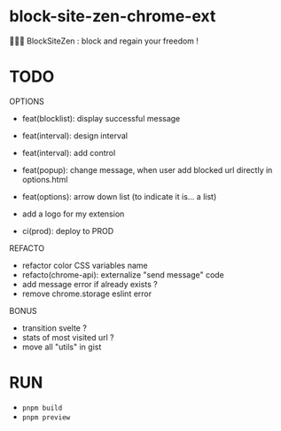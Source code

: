 # block-site-zen-chrome-ext

🧘🏻‍♂️ BlockSiteZen : block and regain your freedom !

# TODO

OPTIONS

- feat(blocklist): display successful message
- feat(interval): design interval
- feat(interval): add control
- feat(popup): change message, when user add blocked url directly in options.html
- feat(options): arrow down list (to indicate it is... a list)

- add a logo for my extension
- ci(prod): deploy to PROD

REFACTO

- refactor color CSS variables name
- refacto(chrome-api): externalize "send message" code
- add message error if already exists ?
- remove chrome.storage eslint error

BONUS

- transition svelte ?
- stats of most visited url ?
- move all "utils" in gist

# RUN

- `pnpm build`
- `pnpm preview`
